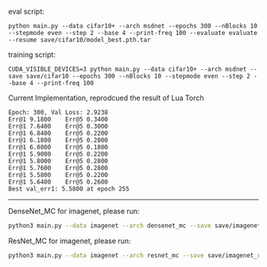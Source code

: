 eval script:

```
python main.py --data cifar10+ --arch msdnet --epochs 300 --nBlocks 10 --stepmode even --step 2 --base 4 --print-freq 100 --evaluate evaluate --resume save/cifar10/model_best.pth.tar
```


training script:

```
CUDA_VISIBLE_DEVICES=3 python main.py --data cifar10+ --arch msdnet --save save/cifar10 --epochs 300 --nBlocks 10 --stepmode even --step 2 --base 4 --print-freq 100
```

Current Implementation, reprodcued the result of Lua Torch

```
Epoch: 300, Val Loss: 2.9238
Err@1 9.1800    Err@5 0.3400
Err@1 7.6400    Err@5 0.3000
Err@1 6.8400    Err@5 0.2200
Err@1 6.1800    Err@5 0.2800
Err@1 6.0800    Err@5 0.1800
Err@1 5.9000    Err@5 0.2200
Err@1 5.8000    Err@5 0.2800
Err@1 5.7600    Err@5 0.2800
Err@1 5.5800    Err@5 0.2200
Err@1 5.6400    Err@5 0.2600
Best val_err1: 5.5800 at epoch 255
```
------

DenseNet_MC for imagenet, please run:

```bash
python3 main.py --data imagenet --arch densenet_mc --save save/imagenet_densenet121_mc --epochs 90 --data_root /path/to/imagenet -b 256
```

ResNet_MC for imagenet, please run:

```bash
python3 main.py --data imagenet --arch resnet_mc --save save/imagenet_resnet50_mc --epochs 90 --data_root /path/to/imagenet -b 256
```
